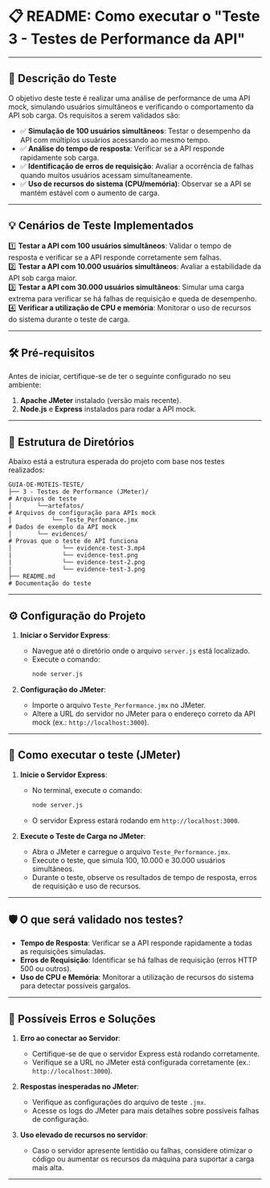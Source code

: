 # 📋 README: Como executar o "Teste 3 - Testes de Performance da API"

---

## 📝 **Descrição do Teste**

O objetivo deste teste é realizar uma análise de performance de uma API mock, simulando usuários simultâneos e verificando o comportamento da API sob carga. Os requisitos a serem validados são:

- ✅ **Simulação de 100 usuários simultâneos**: Testar o desempenho da API com múltiplos usuários acessando ao mesmo tempo.
- ✅ **Análise do tempo de resposta**: Verificar se a API responde rapidamente sob carga.
- ✅ **Identificação de erros de requisição**: Avaliar a ocorrência de falhas quando muitos usuários acessam simultaneamente.
- ✅ **Uso de recursos do sistema (CPU/memória)**: Observar se a API se mantém estável com o aumento de carga.

---

## 💡 **Cenários de Teste Implementados**

1️⃣ **Testar a API com 100 usuários simultâneos**: Validar o tempo de resposta e verificar se a API responde corretamente sem falhas.  
2️⃣ **Testar a API com 10.000 usuários simultâneos**: Avaliar a estabilidade da API sob carga maior.  
3️⃣ **Testar a API com 30.000 usuários simultâneos**: Simular uma carga extrema para verificar se há falhas de requisição e queda de desempenho.  
4️⃣ **Verificar a utilização de CPU e memória**: Monitorar o uso de recursos do sistema durante o teste de carga.

---

## 🛠 **Pré-requisitos**

Antes de iniciar, certifique-se de ter o seguinte configurado no seu ambiente:

1. **Apache JMeter** instalado (versão mais recente).
2. **Node.js** e **Express** instalados para rodar a API mock.

---

## 📂 **Estrutura de Diretórios**

Abaixo está a estrutura esperada do projeto com base nos testes realizados:

```
GUIA-DE-MOTEIS-TESTE/
├── 3 - Testes de Performance (JMeter)/                                               # Arquivos de teste
│       └──artefatos/                                                                 # Arquivos de configuração para APIs mock
│           └── Teste_Perfomance.jmx                                                  # Dados de exemplo da API mock
│       └── evidences/                                                                # Provas que o teste de API funciona
│              └── evidence-test-3.mp4           
|              └── evidence-test.png             
|              └── evidence-test-2.png  
|              └── evidence-test-3.png             
├── README.md                                                                         # Documentação do teste
```

---

## ⚙️ **Configuração do Projeto**

1. **Iniciar o Servidor Express**:
   - Navegue até o diretório onde o arquivo `server.js` está localizado.
   - Execute o comando:
     ```bash
     node server.js
     ```

2. **Configuração do JMeter**:
   - Importe o arquivo `Teste_Performance.jmx` no JMeter.
   - Altere a URL do servidor no JMeter para o endereço correto da API mock (ex.: `http://localhost:3000`).

---

## 🚀 **Como executar o teste (JMeter)**

1. **Inicie o Servidor Express**:
   - No terminal, execute o comando:
     ```bash
     node server.js
     ```
   - O servidor Express estará rodando em `http://localhost:3000`.

2. **Execute o Teste de Carga no JMeter**:
   - Abra o JMeter e carregue o arquivo `Teste_Performance.jmx`.
   - Execute o teste, que simula 100, 10.000 e 30.000 usuários simultâneos.
   - Durante o teste, observe os resultados de tempo de resposta, erros de requisição e uso de recursos.

---

## 🛡 **O que será validado nos testes?**

- **Tempo de Resposta**: Verificar se a API responde rapidamente a todas as requisições simuladas.
- **Erros de Requisição**: Identificar se há falhas de requisição (erros HTTP 500 ou outros).
- **Uso de CPU e Memória**: Monitorar a utilização de recursos do sistema para detectar possíveis gargalos.

---

## 🛑 **Possíveis Erros e Soluções**

1. **Erro ao conectar ao Servidor**:
   - Certifique-se de que o servidor Express está rodando corretamente.
   - Verifique se a URL no JMeter está configurada corretamente (ex.: `http://localhost:3000`).

2. **Respostas inesperadas no JMeter**:
   - Verifique as configurações do arquivo de teste `.jmx`.
   - Acesse os logs do JMeter para mais detalhes sobre possíveis falhas de configuração.

3. **Uso elevado de recursos no servidor**:
   - Caso o servidor apresente lentidão ou falhas, considere otimizar o código ou aumentar os recursos da máquina para suportar a carga mais alta.

---
